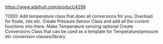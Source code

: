 
https://www.adafruit.com/product/4258

TODO:
Add temperature class that does all conversions for you. Overload for floats, ints etc.
Create Pressure Sensor Class and add all the current functions into there. Make Temperature sensing optional
Create Conversions Class that can be used as a template for Temperature/pressure etc conversion classes/library
